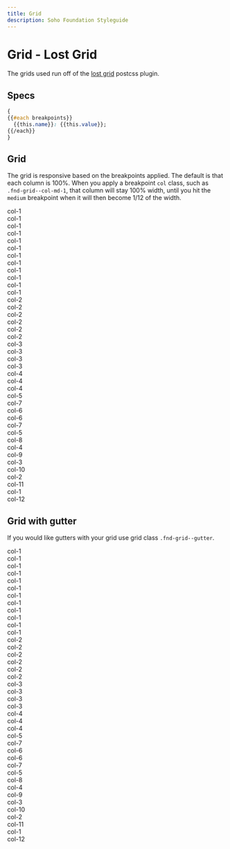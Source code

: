 ```yaml
---
title: Grid
description: Soho Foundation Styleguide
---
```


# Grid - Lost Grid

The grids used run off of the [lost grid](http://lostgrid.org/docs.html) postcss plugin.

## Specs

```css
{
{{#each breakpoints}}
  {{this.name}}: {{this.value}};
{{/each}}
}
```

## Grid

The grid is responsive based on the breakpoints applied. The default is that each column is 100%. When you apply a breakpoint `col` class, such as `.fnd-grid--col-md-1`, that column will stay 100% width, until you hit the `medium` breakpoint when it will then become 1/12 of the width.

<div class="fnd-grid demo-grid">
  <div class="fnd-grid--col-1 fnd-grid--col-sm-1">col-1</div>
  <div class="fnd-grid--col-1 fnd-grid--col-sm-1">col-1</div>
  <div class="fnd-grid--col-1 fnd-grid--col-sm-1">col-1</div>
  <div class="fnd-grid--col-1 fnd-grid--col-sm-1">col-1</div>
  <div class="fnd-grid--col-1 fnd-grid--col-sm-1">col-1</div>
  <div class="fnd-grid--col-1 fnd-grid--col-sm-1">col-1</div>
  <div class="fnd-grid--col-1 fnd-grid--col-sm-1">col-1</div>
  <div class="fnd-grid--col-1 fnd-grid--col-sm-1">col-1</div>
  <div class="fnd-grid--col-1 fnd-grid--col-sm-1">col-1</div>
  <div class="fnd-grid--col-1 fnd-grid--col-sm-1">col-1</div>
  <div class="fnd-grid--col-1 fnd-grid--col-sm-1">col-1</div>
  <div class="fnd-grid--col-1 fnd-grid--col-sm-1">col-1</div>
</div>

<div class="fnd-grid demo-grid">
  <div class="fnd-grid--col-2 fnd-grid--col-sm-2">col-2</div>
  <div class="fnd-grid--col-2 fnd-grid--col-sm-2">col-2</div>
  <div class="fnd-grid--col-2 fnd-grid--col-sm-2">col-2</div>
  <div class="fnd-grid--col-2 fnd-grid--col-sm-2">col-2</div>
  <div class="fnd-grid--col-2 fnd-grid--col-sm-2">col-2</div>
  <div class="fnd-grid--col-2 fnd-grid--col-sm-2">col-2</div>
</div>

<div class="fnd-grid demo-grid">
  <div class="fnd-grid--col-3 fnd-grid--col-sm-3">col-3</div>
  <div class="fnd-grid--col-3 fnd-grid--col-sm-3">col-3</div>
  <div class="fnd-grid--col-3 fnd-grid--col-sm-3">col-3</div>
  <div class="fnd-grid--col-3 fnd-grid--col-sm-3">col-3</div>
</div>

<div class="fnd-grid demo-grid">
  <div class="fnd-grid--col-4 fnd-grid--col-sm-4">col-4</div>
  <div class="fnd-grid--col-4 fnd-grid--col-sm-4">col-4</div>
  <div class="fnd-grid--col-4 fnd-grid--col-sm-4">col-4</div>
</div>

<div class="fnd-grid demo-grid">
  <div class="fnd-grid--col-5 fnd-grid--col-sm-5">col-5</div>
  <div class="fnd-grid--col-7 fnd-grid--col-sm-7">col-7</div>
</div>

<div class="fnd-grid demo-grid">
  <div class="fnd-grid--col-6 fnd-grid--col-sm-6">col-6</div>
  <div class="fnd-grid--col-6 fnd-grid--col-sm-6">col-6</div>
</div>

<div class="fnd-grid demo-grid">
  <div class="fnd-grid--col-7 fnd-grid--col-sm-7">col-7</div>
  <div class="fnd-grid--col-5 fnd-grid--col-sm-5">col-5</div>
</div>

<div class="fnd-grid demo-grid">
  <div class="fnd-grid--col-8 fnd-grid--col-sm-8">col-8</div>
  <div class="fnd-grid--col-4 fnd-grid--col-sm-4">col-4</div>
</div>

<div class="fnd-grid demo-grid">
  <div class="fnd-grid--col-9 fnd-grid--col-sm-9">col-9</div>
  <div class="fnd-grid--col-3 fnd-grid--col-sm-3">col-3</div>
</div>

<div class="fnd-grid demo-grid">
  <div class="fnd-grid--col-10 fnd-grid--col-sm-10">col-10</div>
  <div class="fnd-grid--col-2 fnd-grid--col-sm-2">col-2</div>
</div>

<div class="fnd-grid demo-grid">
  <div class="fnd-grid--col-11 fnd-grid--col-sm-11">col-11</div>
  <div class="fnd-grid--col-1 fnd-grid--col-sm-1">col-1</div>
</div>

<div class="fnd-grid demo-grid">
  <div class="fnd-grid--col-12 fnd-grid--col-sm-12">col-12</div>
</div>

## Grid with gutter

If you would like gutters with your grid use grid class `.fnd-grid--gutter`.

<div class="fnd-grid--gutter demo-grid">
  <div class="fnd-grid--col-1 fnd-grid--col-sm-1">col-1</div>
  <div class="fnd-grid--col-1 fnd-grid--col-sm-1">col-1</div>
  <div class="fnd-grid--col-1 fnd-grid--col-sm-1">col-1</div>
  <div class="fnd-grid--col-1 fnd-grid--col-sm-1">col-1</div>
  <div class="fnd-grid--col-1 fnd-grid--col-sm-1">col-1</div>
  <div class="fnd-grid--col-1 fnd-grid--col-sm-1">col-1</div>
  <div class="fnd-grid--col-1 fnd-grid--col-sm-1">col-1</div>
  <div class="fnd-grid--col-1 fnd-grid--col-sm-1">col-1</div>
  <div class="fnd-grid--col-1 fnd-grid--col-sm-1">col-1</div>
  <div class="fnd-grid--col-1 fnd-grid--col-sm-1">col-1</div>
  <div class="fnd-grid--col-1 fnd-grid--col-sm-1">col-1</div>
  <div class="fnd-grid--col-1 fnd-grid--col-sm-1">col-1</div>
</div>

<div class="fnd-grid--gutter demo-grid">
  <div class="fnd-grid--col-2 fnd-grid--col-sm-2">col-2</div>
  <div class="fnd-grid--col-2 fnd-grid--col-sm-2">col-2</div>
  <div class="fnd-grid--col-2 fnd-grid--col-sm-2">col-2</div>
  <div class="fnd-grid--col-2 fnd-grid--col-sm-2">col-2</div>
  <div class="fnd-grid--col-2 fnd-grid--col-sm-2">col-2</div>
  <div class="fnd-grid--col-2 fnd-grid--col-sm-2">col-2</div>
</div>

<div class="fnd-grid--gutter demo-grid">
  <div class="fnd-grid--col-3 fnd-grid--col-sm-3">col-3</div>
  <div class="fnd-grid--col-3 fnd-grid--col-sm-3">col-3</div>
  <div class="fnd-grid--col-3 fnd-grid--col-sm-3">col-3</div>
  <div class="fnd-grid--col-3 fnd-grid--col-sm-3">col-3</div>
</div>

<div class="fnd-grid--gutter demo-grid">
  <div class="fnd-grid--col-4 fnd-grid--col-sm-4">col-4</div>
  <div class="fnd-grid--col-4 fnd-grid--col-sm-4">col-4</div>
  <div class="fnd-grid--col-4 fnd-grid--col-sm-4">col-4</div>
</div>

<div class="fnd-grid--gutter demo-grid">
  <div class="fnd-grid--col-5 fnd-grid--col-sm-5">col-5</div>
  <div class="fnd-grid--col-7 fnd-grid--col-sm-7">col-7</div>
</div>

<div class="fnd-grid--gutter demo-grid">
  <div class="fnd-grid--col-6 fnd-grid--col-sm-6">col-6</div>
  <div class="fnd-grid--col-6 fnd-grid--col-sm-6">col-6</div>
</div>

<div class="fnd-grid--gutter demo-grid">
  <div class="fnd-grid--col-7 fnd-grid--col-sm-7">col-7</div>
  <div class="fnd-grid--col-5 fnd-grid--col-sm-5">col-5</div>
</div>

<div class="fnd-grid--gutter demo-grid">
  <div class="fnd-grid--col-8 fnd-grid--col-sm-8">col-8</div>
  <div class="fnd-grid--col-4 fnd-grid--col-sm-4">col-4</div>
</div>

<div class="fnd-grid--gutter demo-grid">
  <div class="fnd-grid--col-9 fnd-grid--col-sm-9">col-9</div>
  <div class="fnd-grid--col-3 fnd-grid--col-sm-3">col-3</div>
</div>

<div class="fnd-grid--gutter demo-grid">
  <div class="fnd-grid--col-10 fnd-grid--col-sm-10">col-10</div>
  <div class="fnd-grid--col-2 fnd-grid--col-sm-2">col-2</div>
</div>

<div class="fnd-grid--gutter demo-grid">
  <div class="fnd-grid--col-11 fnd-grid--col-sm-11">col-11</div>
  <div class="fnd-grid--col-1 fnd-grid--col-sm-1">col-1</div>
</div>

<div class="fnd-grid--gutter demo-grid">
  <div class="fnd-grid--col-12 fnd-grid--col-sm-12">col-12</div>
</div>

